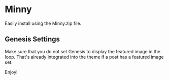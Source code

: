 Minny
=================

Easily install using the Minny.zip file. 

## Genesis Settings
Make sure that you do not set Genesis to display the featured image in the loop. That's already integrated into the theme if a post has a featured image set. 

Enjoy!